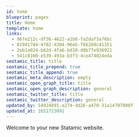 ```yaml
---
id: home
blueprint: pages
title: Home
template: home
links:
  - 96fe212c-df36-4622-a1b6-fa2daf3a76bc
  - 81941744-4782-4304-96eb-f6b289c41351
  - 2eb1a024-b62d-4fa6-bd38-d0b77e936921
  - 541c8100-e539-493a-b3f3-4ce474024e4a
seotamic_title: title
seotamic_title_prepend: true
seotamic_title_append: true
seotamic_meta_description: empty
seotamic_open_graph_title: title
seotamic_open_graph_description: general
seotamic_twitter_title: title
seotamic_twitter_description: general
updated_by: 54924891-a274-4d26-a470-31a14707808f
updated_at: 1651723091
---
```

Welcome to your new Statamic website.
